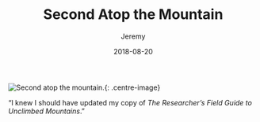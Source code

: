﻿---
title: "Second Atop the Mountain"
author: "Jeremy"
tags: [Science, Academia]
permalink: /4
date: 2018-08-20

---

![Second atop the mountain.](https://res.cloudinary.com/dh3hm8pb7/image/upload/c_scale,q_auto:best/v1532817396/Handwaving/Published/UpTheMountain.png){: .centre-image}

“I knew I should have updated my copy of *The Researcher’s Field Guide to Unclimbed Mountains*.”